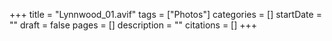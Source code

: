 +++
title = "Lynnwood_01.avif"
tags = ["Photos"]
categories = []
startDate = ""
draft = false
pages = []
description = ""
citations = []
+++
